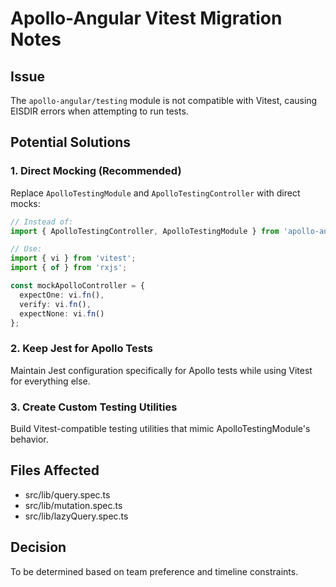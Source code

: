 # Apollo-Angular Vitest Migration Notes

## Issue
The `apollo-angular/testing` module is not compatible with Vitest, causing EISDIR errors when attempting to run tests.

## Potential Solutions

### 1. Direct Mocking (Recommended)
Replace `ApolloTestingModule` and `ApolloTestingController` with direct mocks:

```typescript
// Instead of:
import { ApolloTestingController, ApolloTestingModule } from 'apollo-angular/testing';

// Use:
import { vi } from 'vitest';
import { of } from 'rxjs';

const mockApolloController = {
  expectOne: vi.fn(),
  verify: vi.fn(),
  expectNone: vi.fn()
};
```

### 2. Keep Jest for Apollo Tests
Maintain Jest configuration specifically for Apollo tests while using Vitest for everything else.

### 3. Create Custom Testing Utilities
Build Vitest-compatible testing utilities that mimic ApolloTestingModule's behavior.

## Files Affected
- src/lib/query.spec.ts
- src/lib/mutation.spec.ts
- src/lib/lazyQuery.spec.ts

## Decision
To be determined based on team preference and timeline constraints.